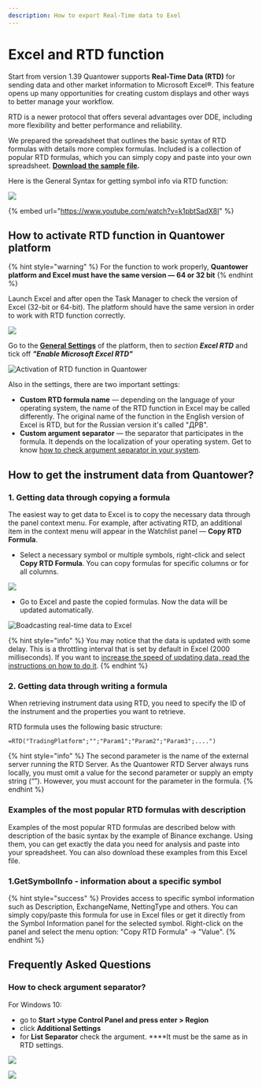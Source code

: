 ```yaml
---
description: How to export Real-Time data to Exel
---
```


# Excel and RTD function

Start from version 1.39 Quantower supports **Real-Time Data \(RTD\)** for sending data and other market information to Microsoft Excel®. This feature opens up many opportunities for creating custom displays and other ways to better manage your workflow. 



RTD is a newer protocol that offers several advantages over DDE, including more flexibility and better performance and reliability.

We prepared the spreadsheet that outlines the basic syntax of RTD formulas with details more complex formulas. Included is a collection of popular RTD formulas, which you can simply copy and paste into your own spreadsheet. [**Download the sample file**](https://updates.quantower.com/misc/RTD/rtd_samples.xlsx)**.**

Here is the General Syntax for getting symbol info via RTD function:

![](../../.gitbook/assets/screenshot_128%20%281%29.png)

{% embed url="https://www.youtube.com/watch?v=k1pbtSadX8I" %}

## **How to activate RTD function in Quantower platform**

{% hint style="warning" %}
For the function to work properly, **Quantower platform and Excel must have the same version — 64 or 32 bit**
{% endhint %}

Launch Excel and after open the Task Manager to check the version of Excel \(32-bit or 64-bit\). The platform should have the same version in order to work with RTD function correctly.

![](../../.gitbook/assets/image%20%28150%29.png)

Go to the [**General Settings**](../../general-settings/general-settings-1.md) of the platform, then to _section **Excel RTD**_ and tick off _**"Enable Microsoft Excel RTD"**_

![Activation of RTD function in Quantower](../../.gitbook/assets/assets_-ld6fsrvq3jgwjig6o7r_-lme4wbmrbk0ai3rafld_-lmeyazmdvqpbsftpr9b_rtd.png)

Also in the settings, there are two important settings:

* **Custom RTD formula name** — depending on the language of your operating system, the name of the RTD function in Excel may be called differently. The original name of the function in the English version of Excel is RTD, but for the Russian version it's called "ДРВ".
* **Custom argument separator** — the separator that participates in the formula. It depends on the localization of your operating system. Get to know [how to check argument separator in your system](./#how-to-check-argument-separator).

## How to get the instrument data from Quantower?

### 1. Getting data through copying a formula

The easiest way to get data to Excel is to copy the necessary data through the panel context menu. For example, after activating RTD, an additional item in the context menu will appear in the Watchlist panel — **Copy RTD Formula**.

* Select a necessary symbol or multiple symbols, right-click and select **Copy RTD Formula**. You can copy formulas for specific columns or for all columns.

![](../../.gitbook/assets/rtd-watchlist.png)

* Go to Excel and paste the copied formulas. Now the data will be updated automatically.

![Boadcasting real-time data to Excel](../../.gitbook/assets/rtd-quick-copying.gif)

{% hint style="info" %}
You may notice that the data is updated with some delay. This is a throttling interval that is set by default in Excel \(2000 milliseconds\). If you want to [increase the speed of updating data, read the instructions on how to do it](https://help.quantower.com/miscellaneous-panels/excel-rtd-trading/changing-rtd-throttle-interval-in-excel).
{% endhint %}

### 2. Getting data through writing a formula

When retrieving instrument data using RTD, you need to specify the ID of the instrument and the properties you want to retrieve.

RTD formula uses the following basic structure:

```text
=RTD("TradingPlatform";"";"Param1";"Param2";"Param3";....")
```

{% hint style="info" %}
The second parameter is the name of the external server running the RTD Server. As the Quantower RTD Server always runs locally, you must omit a value for the second parameter or supply an empty string \(“”\). However, you must account for the parameter in the formula.
{% endhint %}

### Examples of the most popular RTD formulas with description 

Examples of the most popular RTD formulas are described below with description of the basic syntax by the example of Binance exchange. Using them, you can get exactly the data you need for analysis and paste into your spreadsheet. You can also download these examples from this Excel file.

### 1.GetSymbolInfo - information about a specific symbol

{% hint style="success" %}
Provides access to specific symbol information such as Description, ExchangeName, NettingType and others. You can simply copy/paste this formula for use in Excel files or get it directly from the Symbol Information panel for the selected symbol. Right-click on the panel and select the menu option: "Copy RTD Formula" -&gt; "Value".
{% endhint %}

## **Frequently Asked Questions**

### **How to check argument separator?**

For Windows 10: 

* go to **Start &gt;type Control Panel  and press enter &gt; Region**
* click **Additional Settings**
* for **List Separator** check the argument. ****It must be the same as in RTD settings.

![](../../.gitbook/assets/regional_settings.png)

![](../../.gitbook/assets/regional2.jpg)


